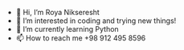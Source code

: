 - 👋 Hi, I’m Roya Nikseresht
- 👀 I’m interested in coding and trying new things!
- 🌱 I’m currently learning Python
- 📫 How to reach me +98 912 495 8596

<!---
royanikseresht/royanikseresht is a ✨ special ✨ repository because its `README.md` (this file) appears on your GitHub profile.
You can click the Preview link to take a look at your changes.
--->
